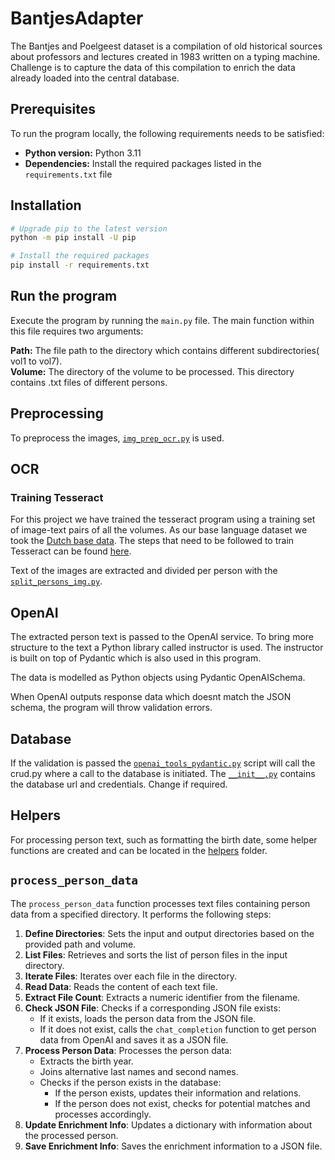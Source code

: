# BantjesAdapter

The Bantjes and Poelgeest dataset is a compilation of old historical sources about professors and lectures created in 1983 written on a typing machine. 
Challenge is to capture the data of this compilation to enrich the data already loaded into the central database.

## Prerequisites

To run the program locally, the following requirements needs to be satisfied:

- **Python version:** Python 3.11
- **Dependencies:** Install the required packages listed in the `requirements.txt` file

## Installation

```bash
# Upgrade pip to the latest version
python -m pip install -U pip

# Install the required packages
pip install -r requirements.txt
```

## Run the program

Execute the program by running the `main.py` file. The main function within this file requires two arguments:

**Path:** The file path to the directory which contains different subdirectories( vol1 to vol7).\
**Volume:** The directory of the volume to be processed. This directory contains .txt files of different persons.
## Preprocessing
To preprocess the images, [`img_prep_ocr.py`](OCR/img_prep_ocr.py) is used.

## OCR

### Training Tesseract
For this project we have trained the tesseract program using a training set of image-text pairs of all the volumes. 
As our base language dataset we took the [Dutch base data](https://github.com/tesseract-ocr/langdata/tree/main/nld).
The steps that need to be followed to train Tesseract can be found [here](https://github.com/tesseract-ocr/tesstrain).


Text of the images are extracted and divided per person with the [`split_persons_img.py`](OCR/split_persons_img.py).



## OpenAI

The extracted person text is passed to the OpenAI service. 
To bring more structure to the text a Python library called instructor is used.
The instructor is built on top of Pydantic which is also used in this program.

The data is modelled as Python objects using Pydantic OpenAISchema.

When OpenAI outputs response data which doesnt match the JSON schema, the program will throw validation errors.

## Database

If the validation is passed the [`openai_tools_pydantic.py`](AI/openai_tools_pydantic.py) script will call the crud.py 
where a call to the database is initiated.
The [`__init__.py`](database/__init__.py) contains the database url and credentials. Change if required. 

## Helpers

For processing person text, such as formatting the birth date, some helper functions are created and can be located in 
the [helpers](helpers) folder. 

## `process_person_data`

The `process_person_data` function processes text files containing person data from a specified directory. It performs the following steps:

1. **Define Directories**: Sets the input and output directories based on the provided path and volume.
2. **List Files**: Retrieves and sorts the list of person files in the input directory.
3. **Iterate Files**: Iterates over each file in the directory.
4. **Read Data**: Reads the content of each text file.
5. **Extract File Count**: Extracts a numeric identifier from the filename.
6. **Check JSON File**: Checks if a corresponding JSON file exists:
   - If it exists, loads the person data from the JSON file.
   - If it does not exist, calls the `chat_completion` function to get person data from OpenAI and saves it as a JSON file.
7. **Process Person Data**: Processes the person data:
   - Extracts the birth year.
   - Joins alternative last names and second names.
   - Checks if the person exists in the database:
     - If the person exists, updates their information and relations.
     - If the person does not exist, checks for potential matches and processes accordingly.
8. **Update Enrichment Info**: Updates a dictionary with information about the processed person.
9. **Save Enrichment Info**: Saves the enrichment information to a JSON file.